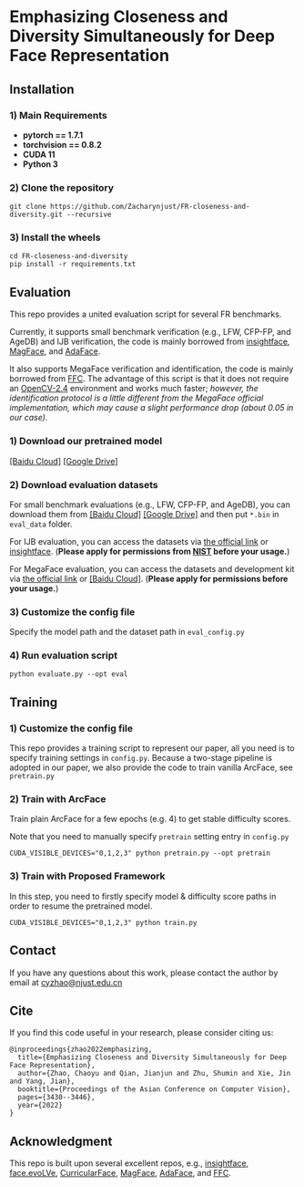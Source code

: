 # Emphasizing Closeness and Diversity Simultaneously for Deep Face Representation

## Installation

### 1) Main Requirements

* **pytorch == 1.7.1**
* **torchvision == 0.8.2**
* **CUDA 11**
* **Python 3**

### 2) Clone the repository

```shell
git clone https://github.com/Zacharynjust/FR-closeness-and-diversity.git --recursive
```

### 3)  Install the wheels

```shell
cd FR-closeness-and-diversity
pip install -r requirements.txt
```

## Evaluation

This repo provides a united evaluation script for several FR benchmarks.

Currently, it supports small benchmark verification (e.g., LFW, CFP-FP, and AgeDB) and IJB verification, the code is mainly borrowed from [insightface](https://github.com/deepinsight/insightface),  [MagFace](https://github.com/IrvingMeng/MagFace), and [AdaFace](https://github.com/mk-minchul/AdaFace).  

It also supports MegaFace verification and identification, the code is mainly borrowed from [FFC](https://github.com/tiandunx/FFC). The advantage of this script is that it does not require an [OpenCV-2.4](https://github.com/opencv/opencv/tree/2.4) environment and works much faster; *however, the identification protocol is a little different from the MegaFace official implementation, which may cause a slight performance drop (about 0.05 in our case).*

### 1) Download our pretrained model

[[Baidu Cloud]](https://pan.baidu.com/s/18zOeAKeljeYl8ET_-6xOHg?pwd=jddx)  [[Google Drive]](https://drive.google.com/file/d/12MAany2R5t0RxPWq7T7IaBR-Fz5T_b5L/view?usp=sharing)

### 2) Download evaluation datasets

For small benchmark evaluations (e.g., LFW, CFP-FP, and AgeDB), you can download them from [[Baidu Cloud]](https://pan.baidu.com/s/1pvIOQUB8nYT31-5-45krtQ?pwd=pfod) [[Google Drive]](https://drive.google.com/drive/folders/1RVdrbGbla-OtADhI65KiGYYCz4DxamGC?usp=sharing) and then put `*.bin` in `eval_data` folder.

For IJB evaluation, you can access the datasets via [the official link](https://nigos.nist.gov/datasets/) or [insightface](https://github.com/deepinsight/insightface/tree/master/recognition/_evaluation_/ijb). (**Please apply for permissions from [NIST](https://nigos.nist.gov/datasets/) before your usage.**)

For MegaFace evaluation, you can access the datasets and development kit via [the official link](http://megaface.cs.washington.edu/participate/challenge.html) or [[Baidu Cloud]](https://pan.baidu.com/s/10dd26LjhiD_-bUCsJRdgWw?pwd=hw6m). (**Please apply for permissions before your usage.**)

### 3) Customize the config file

Specify the model path and the dataset path in `eval_config.py`

### 4) Run evaluation script

```shell
python evaluate.py --opt eval
```

## Training

### 1) Customize the config file

This repo provides a training script to represent our paper, all you need is to specify training settings in `config.py`. Because a two-stage pipeline is adopted in our paper, we also provide the code to train vanilla ArcFace, see `pretrain.py` 

### 2) Train with ArcFace

Train plain ArcFace for a few epochs (e.g. 4) to get stable difficulty scores. 

Note that you need to manually specify `pretrain` setting entry in `config.py`

```
CUDA_VISIBLE_DEVICES="0,1,2,3" python pretrain.py --opt pretrain
```

### 3) Train with Proposed Framework

In this step, you need to firstly specify model & difficulty score paths in order to resume the pretrained model.

```
CUDA_VISIBLE_DEVICES="0,1,2,3" python train.py
```
## Contact

If you have any questions about this work, please contact the author by email at cyzhao@njust.edu.cn

## Cite

If you find this code useful in your research, please consider citing us:

```
@inproceedings{zhao2022emphasizing,
  title={Emphasizing Closeness and Diversity Simultaneously for Deep Face Representation},
  author={Zhao, Chaoyu and Qian, Jianjun and Zhu, Shumin and Xie, Jin and Yang, Jian},
  booktitle={Proceedings of the Asian Conference on Computer Vision},
  pages={3430--3446},
  year={2022}
}
```

## Acknowledgment

This repo is built upon several excellent repos, e.g., [insightface](https://github.com/deepinsight/insightface), [face.evoLVe](https://github.com/ZhaoJ9014/face.evoLVe), [CurricularFace](https://github.com/HuangYG123/CurricularFace), [MagFace](https://github.com/IrvingMeng/MagFace), [AdaFace](https://github.com/mk-minchul/AdaFace), and [FFC](https://github.com/tiandunx/FFC).

